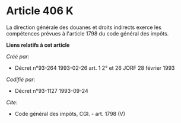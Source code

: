 # Article 406 K

La direction générale des douanes et droits indirects exerce les compétences prévues à l'article 1798 du code général des
impôts.

**Liens relatifs à cet article**

_Créé par_:

  - Décret n°93-264 1993-02-26 art. 1 2° et 26 JORF 28 février 1993

_Codifié par_:

  - Décret n°93-1127 1993-09-24

_Cite_:

  - Code général des impôts, CGI. - art. 1798 (V)
